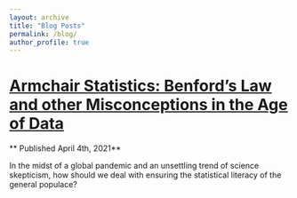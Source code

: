 ```yaml
---
layout: archive
title: "Blog Posts"
permalink: /blog/
author_profile: true
---
```


# <a href="https://www.triplehelixcmu.org/other/armchair-statistics" target="_blank">Armchair Statistics: Benford’s Law and other Misconceptions in the Age of Data</a>

** Published April 4th, 2021**

In the midst of a global pandemic and an unsettling trend of science skepticism, how should we deal with ensuring the statistical literacy of the general populace?